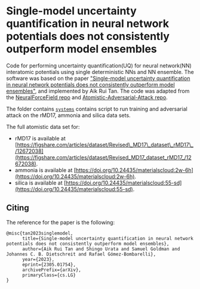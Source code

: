 # Single-model uncertainty quantification in neural network potentials does not consistently outperform model ensembles

Code for performing uncertainty quantification(UQ) for neural network(NN) interatomic potentials using single deterministic NNs and NN ensemble. The software was based on the paper ["Single-model uncertainty quantification in neural network potentials does not consistently outperform model ensembles"](https://arxiv.org/abs/2305.01754), and implemented by Aik Rui Tan. The code was adapted from the [NeuralForceField repo](https://github.com/learningmatter-mit/NeuralForceField.git) and [Atomistic-Adversarial-Attack repo](https://github.com/learningmatter-mit/Atomistic-Adversarial-Attacks.git).

The folder contains [`systems`](systems/) contains script to run training and adversarial attack on the rMD17, ammonia and silica data sets. 

The full atomistic data set for:
- rMD17 is available at [https://figshare.com/articles/dataset/Revised\_MD17\_dataset\_rMD17\_/12672038](https://figshare.com/articles/dataset/Revised_MD17_dataset_rMD17_/12672038).
- ammonia is available at [https://doi.org/10.24435/materialscloud:2w-6h](https://doi.org/10.24435/materialscloud:2w-6h).
- silica is available at [https://doi.org/10.24435/materialscloud:55-sd](https://doi.org/10.24435/materialscloud:55-sd).

## Citing

The reference for the paper is the following:
```
@misc{tan2023singlemodel,
      title={Single-model uncertainty quantification in neural network potentials does not consistently outperform model ensembles}, 
      author={Aik Rui Tan and Shingo Urata and Samuel Goldman and Johannes C. B. Dietschreit and Rafael Gómez-Bombarelli},
      year={2023},
      eprint={2305.01754},
      archivePrefix={arXiv},
      primaryClass={cs.LG}
}
```
